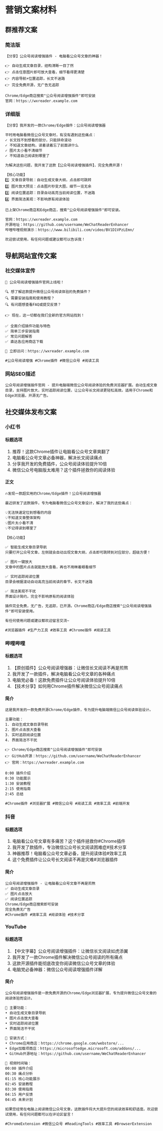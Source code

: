 # 营销文案材料

## 群推荐文案

### 简洁版

```
【分享】公众号阅读增强插件 - 电脑看公众号文章的神器！

👉 自动生成文章目录，结构清晰一目了然
👉 点击任意图片即可放大查看，细节看得更清楚
👉 内容导航+位置追踪，长文不迷路
👉 完全免费开源，无广告无追踪

Chrome/Edge商店搜索"公众号阅读增强插件"即可安装
官网：https://wxreader.example.com
```

### 详细版

```
【分享】我开发的一款Chrome/Edge插件：公众号阅读增强器

平时用电脑看微信公众号文章时，有没有遇到这些痛点：
✓ 长文找不到想看的部分，只能拼命滚动
✓ 不知道文章结构，读着读着忘了前面讲什么
✓ 图片太小看不清细节
✓ 不知道自己阅读到哪里了

为解决这些问题，我开发了这款【公众号阅读增强插件】，完全免费开源！

【核心功能】
1️⃣ 文章目录导航：自动生成文章大纲，点击即可跳转
2️⃣ 图片放大预览：点击图片秒变大图，细节一览无余
3️⃣ 阅读位置追踪：目录自动高亮当前阅读位置，不迷路
4️⃣ 界面简洁美观：不影响原有阅读体验

已上架Chrome商店和Edge商店，搜索"公众号阅读增强插件"即可安装。

官网：https://wxreader.example.com
开源地址：https://github.com/username/WeChatReaderEnhancer
哔哩哔哩视频演示：https://www.bilibili.com/video/BV1D1VPzLEmn/

欢迎尝试使用，有任何问题或建议都可以告诉我！
```

## 导航网站宣传文案

### 社交媒体宣传

```
📢 公众号阅读增强插件官网上线啦！

🔍 想了解这款提升微信公众号阅读体验的免费插件？
🔍 需要安装指南和使用教程？
🔍 有问题想查看FAQ或提交反馈？

👉 现在，这一切都在我们全新的官方网站找到！

✅ 全面介绍插件功能与特色
✅ 简单三步安装指南
✅ 常见问题解答
✅ 直达各应用商店下载

🚀 立即访问：https://wxreader.example.com

#公众号阅读增强 #Chrome插件 #微信公众号 #阅读工具
```

### 网站SEO描述

```
公众号阅读增强插件官网 - 提升电脑端微信公众号阅读体验的免费浏览器扩展。自动生成文章目录，支持图片放大，实时追踪阅读位置，让公众号长文阅读更轻松高效。适用于Chrome和Edge浏览器，开源无广告。
```

## 社交媒体发布文案

### 小红书

#### 标题选项

1. 推荐！这款Chrome插件让电脑看公众号文章爽翻了
2. 电脑看公众号文章必备神器，解决长文阅读痛点
3. 分享我开发的免费插件，公众号阅读体验提升10倍
4. 微信公众号电脑版太难用？这个插件拯救你的阅读体验

#### 正文

```
🔥发现一款超实用的Chrome/Edge插件！公众号阅读增强器

最近研发了这款插件，专为电脑看微信公众号文章设计，解决了我的这些痛点：

💡无法快速定位到想看的内容
💡不知道文章整体架构
💡图片太小看不清
💡不记得读到哪里了

【核心功能】

✅ 智能生成文章目录导航
只要打开公众号文章，左侧就会自动出现文章大纲，点击即可跳转到对应部分，超级方便！

✅ 图片一键放大
文章中的图片点击就能放大查看，再也不用眯着眼看细节

✅ 实时追踪阅读位置
目录会根据滚动自动高亮当前阅读的章节，长文不迷路

✅ 简洁美观不干扰
界面设计简约，完全不影响原有的阅读体验

插件完全免费，无广告，无追踪，已开源。Chrome商店/Edge商店搜索"公众号阅读增强插件"即可安装使用。

有任何使用问题或建议都欢迎留言交流~

#浏览器插件 #生产力工具 #效率工具 #Chrome插件 #阅读工具
```

### 哔哩哔哩

#### 标题选项

1. 【原创插件】公众号阅读增强器：让微信长文阅读不再是煎熬
2. 我开发了一款插件，解决电脑看公众号文章的各种痛点
3. 电脑党必备！这款免费插件让公众号阅读体验提升10倍
4. 【技术分享】如何用Chrome插件解决微信公众号阅读痛点

#### 简介

```
这是我开发的一款免费开源Chrome/Edge插件，专为提升电脑端微信公众号阅读体验设计。

主要功能：
1. 自动生成文章目录导航
2. 图片点击放大查看
3. 实时追踪阅读位置
4. 界面简洁不干扰

👉 Chrome/Edge商店搜索"公众号阅读增强插件"即可安装
👉 GitHub开源：https://github.com/username/WeChatReaderEnhancer
👉 官网：https://wxreader.example.com

0:00 插件介绍
0:30 功能展示
1:30 安装教程
2:15 使用指南
2:45 总结

#Chrome插件 #浏览器扩展 #微信公众号 #阅读工具 #效率工具 #前端开发
```

### 抖音

#### 标题选项

1. 电脑看公众号文章有多痛苦？这个插件拯救你#Chrome插件
2. 我开发了款插件，专治微信公众号长文阅读困难症#技术分享
3. 神器推荐！电脑看公众号文章必备，提升阅读体验#效率工具
4. 这个免费插件让公众号长文阅读不再是灾难#浏览器插件

#### 简介

```
公众号阅读增强插件 - 让电脑看公众号文章不再是煎熬
✅ 自动生成文章目录
✅ 图片点击放大
✅ 阅读位置追踪
Chrome/Edge商店搜索即可安装
完全免费无广告
#Chrome插件 #效率工具 #阅读体验 #技术分享
```

### YouTube

#### 标题选项

1. 【中文字幕】公众号阅读增强插件：让微信长文阅读如虎添翼
2. 我开发了一款Chrome插件解决微信公众号阅读的所有痛点
3. 这款开源插件能彻底改变你阅读微信公众号文章的体验
4. 电脑党必备神器：微信公众号阅读增强插件详解

#### 简介

```
公众号阅读增强插件是一款免费开源的Chrome/Edge浏览器扩展，专为提升微信公众号文章的阅读体验而设计。

🔹 主要功能：
• 自动生成文章目录导航
• 图片点击放大查看
• 实时追踪阅读位置
• 界面简洁不干扰

🔹 安装方式：
• Chrome应用商店：https://chrome.google.com/webstore/...
• Edge加载项商店：https://microsoftedge.microsoft.com/addons/...
• GitHub开源地址：https://github.com/username/WeChatReaderEnhancer

🔹 视频时间轴：
00:00 插件介绍
00:30 痛点分析
01:15 核心功能展示
02:45 安装教程
03:30 使用指南
04:15 用户反馈
04:45 未来计划

如果您经常在电脑上阅读微信公众号文章，这款插件将大大提升您的阅读效率和舒适度。欢迎尝试使用，有任何问题都可以在评论区留言！

#ChromeExtension #微信公众号 #ReadingTools #效率工具 #BrowserExtension
```